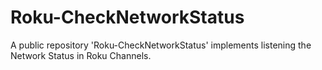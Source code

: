 # Roku-CheckNetworkStatus
A public repository 'Roku-CheckNetworkStatus' implements listening the Network Status in Roku Channels.
